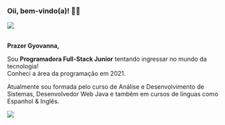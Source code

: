 <h3>Oii, bem-vindo(a)! 👋🏻</h3>
<div>
        <p>
          <img src="https://github-readme-stats.vercel.app/api?username=glsanto-s&show_icons=true&theme=tokyonight"><br/><br/>
        </p>
        <strong>Prazer Gyovanna,</strong>
        <p>Sou <strong>Programadora Full-Stack Junior</strong> tentando ingressar no mundo da tecnologia!
                <br> Conheci a área da programação em 2021.</p> 
        <p>Atualmente sou formada pelo curso de Análise e Desenvolvimento de Sistemas, Desenvolvedor Web Java e também em cursos de línguas como Espanhol & Inglês.</p>
       <a href="https://www.linkedin.com/in/gyovannalimadossantos/">
                <img src="https://img.shields.io/badge/LinkedIn-0077B5?style=for-the-badge&logo=linkedin&logoColor=white">
        </a>

              
</div>
